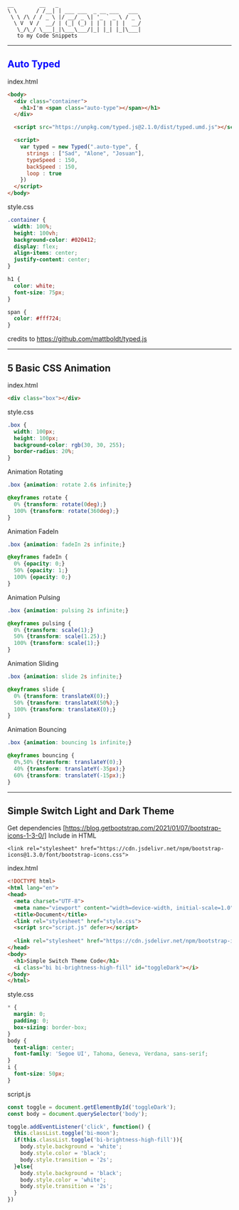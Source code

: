 ```
__        __   _                           
\ \      / /__| | ___ ___  _ __ ___   ___ 
 \ \ /\ / / _ \ |/ __/ _ \| '_ ` _ \ / _ \
  \ V  V /  __/ | (_| (_) | | | | | |  __/
   \_/\_/ \___|_|\___\___/|_| |_| |_|\___|
   to my Code Snippets
```
___
## <span style="color: blue;">Auto Typed</span>

index.html
```html
<body>
  <div class="container">
    <h1>I'm <span class="auto-type"></span></h1>
  </div>

  <script src="https://unpkg.com/typed.js@2.1.0/dist/typed.umd.js"></script>

  <script>
    var typed = new Typed(".auto-type", {
      strings : ["Sad", "Alone", "Josuan"],
      typeSpeed : 150,
      backSpeed : 150,
      loop : true
    })
  </script>
</body>
```
style.css
```css
.container {
  width: 100%;
  height: 100vh;
  background-color: #020412;
  display: flex;
  align-items: center;
  justify-content: center;
}

h1 {
  color: white;
  font-size: 75px;
}

span {
  color: #fff724;
}
```
credits to https://github.com/mattboldt/typed.js
___

## 5 Basic CSS Animation
index.html
```html
<div class="box"></div>
```
style.css
```css
.box {
  width: 100px;
  height: 100px;
  background-color: rgb(30, 30, 255);
  border-radius: 20%;
}
```
Animation Rotating
```css
.box {animation: rotate 2.6s infinite;}

@keyframes rotate {
  0% {transform: rotate(0deg);}
  100% {transform: rotate(360deg);}
}
```
Animation FadeIn
```css
.box {animation: fadeIn 2s infinite;}

@keyframes fadeIn {
  0% {opacity: 0;}
  50% {opacity: 1;}
  100% {opacity: 0;}
}
```
Animation Pulsing
```css
.box {animation: pulsing 2s infinite;}

@keyframes pulsing {
  0% {transform: scale(1);}
  50% {transform: scale(1.25);}
  100% {transform: scale(1);}
}
```
Animation Sliding
```css
.box {animation: slide 2s infinite;}

@keyframes slide {
  0% {transform: translateX(0);}
  50% {transform: translateX(50%);}
  100% {transform: translateX(0);}
}
```
Animation Bouncing
```css
.box {animation: bouncing 1s infinite;}

@keyframes bouncing {
  0%,50% {transform: translateY(0);}
  40% {transform: translateY(-35px);}
  60% {transform: translateY(-15px);}
}
```
***
## Simple Switch Light and Dark Theme
Get dependencies [https://blog.getbootstrap.com/2021/01/07/bootstrap-icons-1-3-0/]
Include in HTML
```
<link rel="stylesheet" href="https://cdn.jsdelivr.net/npm/bootstrap-icons@1.3.0/font/bootstrap-icons.css">
```
index.html
```html
<!DOCTYPE html>
<html lang="en">
<head>
  <meta charset="UTF-8">
  <meta name="viewport" content="width=device-width, initial-scale=1.0">
  <title>Document</title>
  <link rel="stylesheet" href="style.css">
  <script src="script.js" defer></script>
  
  <link rel="stylesheet" href="https://cdn.jsdelivr.net/npm/bootstrap-icons@1.3.0/font/bootstrap-icons.css">
</head>
<body>
  <h1>Simple Switch Theme Code</h1>
  <i class="bi bi-brightness-high-fill" id="toggleDark"></i>
</body>
</html>
```
style.css
```css
* {
  margin: 0;
  padding: 0;
  box-sizing: border-box;
}
body {
  text-align: center;
  font-family: 'Segoe UI', Tahoma, Geneva, Verdana, sans-serif;
}
i {
  font-size: 50px;
}
```
script.js
```javascript
const toggle = document.getElementById('toggleDark');
const body = document.querySelector('body');

toggle.addEventListener('click', function() {
  this.classList.toggle('bi-moon'); 
  if(this.classList.toggle('bi-brightness-high-fill')){
    body.style.background = 'white';
    body.style.color = 'black';
    body.style.transition = '2s';
  }else{
    body.style.background = 'black';
    body.style.color = 'white';
    body.style.transition = '2s';
  }
})
```
